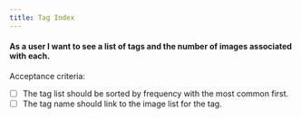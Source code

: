 ```yaml
---
title: Tag Index
---
```


#### As a user I want to see a list of tags and the number of images associated with each.

Acceptance criteria:
- [ ] The tag list should be sorted by frequency with the most common first.
- [ ] The tag name should link to the image list for the tag.
